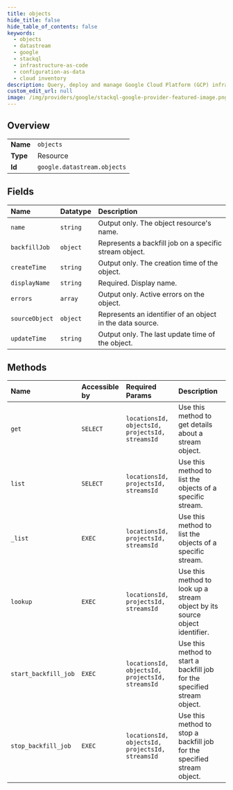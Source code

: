 ```yaml
---
title: objects
hide_title: false
hide_table_of_contents: false
keywords:
  - objects
  - datastream
  - google    
  - stackql
  - infrastructure-as-code
  - configuration-as-data
  - cloud inventory
description: Query, deploy and manage Google Cloud Platform (GCP) infrastructure and resources using SQL
custom_edit_url: null
image: /img/providers/google/stackql-google-provider-featured-image.png
---
```

  
    

## Overview
<table><tbody>
<tr><td><b>Name</b></td><td><code>objects</code></td></tr>
<tr><td><b>Type</b></td><td>Resource</td></tr>
<tr><td><b>Id</b></td><td><code>google.datastream.objects</code></td></tr>
</tbody></table>

## Fields
| Name | Datatype | Description |
|:-----|:---------|:------------|
| `name` | `string` | Output only. The object resource's name. |
| `backfillJob` | `object` | Represents a backfill job on a specific stream object. |
| `createTime` | `string` | Output only. The creation time of the object. |
| `displayName` | `string` | Required. Display name. |
| `errors` | `array` | Output only. Active errors on the object. |
| `sourceObject` | `object` | Represents an identifier of an object in the data source. |
| `updateTime` | `string` | Output only. The last update time of the object. |
## Methods
| Name | Accessible by | Required Params | Description |
|:-----|:--------------|:----------------|:------------|
| `get` | `SELECT` | `locationsId, objectsId, projectsId, streamsId` | Use this method to get details about a stream object. |
| `list` | `SELECT` | `locationsId, projectsId, streamsId` | Use this method to list the objects of a specific stream. |
| `_list` | `EXEC` | `locationsId, projectsId, streamsId` | Use this method to list the objects of a specific stream. |
| `lookup` | `EXEC` | `locationsId, projectsId, streamsId` | Use this method to look up a stream object by its source object identifier. |
| `start_backfill_job` | `EXEC` | `locationsId, objectsId, projectsId, streamsId` | Use this method to start a backfill job for the specified stream object. |
| `stop_backfill_job` | `EXEC` | `locationsId, objectsId, projectsId, streamsId` | Use this method to stop a backfill job for the specified stream object. |

